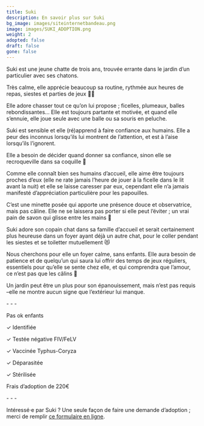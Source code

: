 ```yaml
---
title: Suki
description: En savoir plus sur Suki
bg_image: images/siteinternetbandeau.png
image: images/SUKI_ADOPTION.png
weight: 2
adopted: false
draft: false
gone: false
---
```

Suki est une jeune chatte de trois ans, trouvée errante dans le jardin d’un particulier avec ses chatons.

Très calme, elle apprécie beaucoup sa routine, rythmée aux heures de repas, siestes et parties de jeux 🤸‍♀️ 

Elle adore chasser tout ce qu’on lui propose ; ficelles, plumeaux, balles rebondissantes… Elle est toujours partante et motivée, et quand elle s’ennuie, elle joue seule avec une balle ou sa souris en peluche.

Suki est sensible et elle (ré)apprend à faire confiance aux humains. Elle a peur des inconnus lorsqu’ils lui montrent de l’attention, et est à l’aise lorsqu’ils l’ignorent. 

Elle a besoin de décider quand donner sa confiance, sinon elle se recroqueville dans sa coquille 🐣

Comme elle connaît bien ses humains d’accueil, elle aime être toujours proches d’eux (elle ne rate jamais l’heure de jouer à la ficelle dans le lit avant la nuit) et elle se laisse caresser par eux, cependant elle n’a jamais manifesté d’appréciation particulière pour les papouilles. 

C’est une minette posée qui apporte une présence douce et observatrice, mais pas câline. Elle ne se laissera pas porter si elle peut l’éviter ; un vrai pain de savon qui glisse entre les mains 🫧

Suki adore son copain chat dans sa famille d’accueil et serait certainement plus heureuse dans un foyer ayant déjà un autre chat, pour le coller pendant les siestes et se toiletter mutuellement 😻 

Nous cherchons pour elle un foyer calme, sans enfants. Elle aura besoin de patience et de quelqu’un qui saura lui offrir des temps de jeux réguliers, essentiels pour qu’elle se sente chez elle, et qui comprendra que l’amour, ce n’est pas que les câlins 💖 

Un jardin peut être un plus pour son épanouissement, mais n’est pas requis –elle ne montre aucun signe que l’extérieur lui manque.

\- - - 

Pas ok enfants

✓ Identifiée

✓ Testée négative FIV/FeLV

✓ Vaccinée Typhus-Coryza

✓ Déparasitée

✓ Stérilisée

Frais d’adoption de 220€

\- - - 

Intéressé·e par Suki ? Une seule façon de faire une demande d’adoption ; merci de remplir <a href="https://forms.gle/UHTLWyNhD45S8At76" target="_blank">ce formulaire en ligne</a>.
